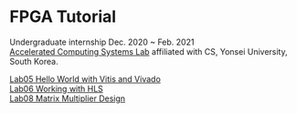 # FPGA Tutorial

Undergraduate internship Dec. 2020 ~ Feb. 2021  
[Accelerated Computing Systems Lab](http://acsys.yonsei.ac.kr/) affiliated with CS, Yonsei University, South Korea.  

[Lab05 Hello World with Vitis and Vivado](/Lab05%20Hello%20World%20with%20Vitis%20and%20Vivado.md)  
[Lab06 Working with HLS](/Lab06%20Working%20with%20HLS.md)  
[Lab08 Matrix Multiplier Design](/Lab08%20Matrix%20Multiplier%20Design.md)  
